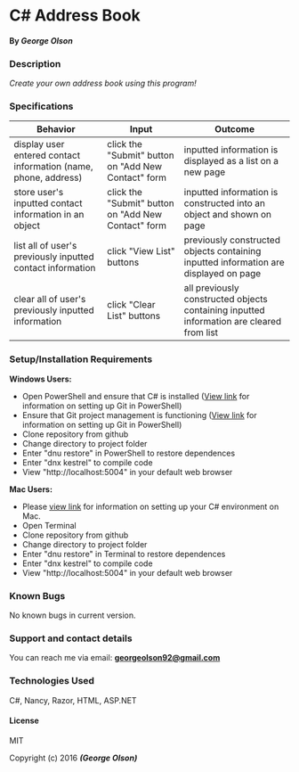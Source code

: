 # C&#35; Address Book
#### By _**George Olson**_

### Description
_Create your own address book using this program!_

### Specifications

| Behavior        | Input           | Outcome  |
| ------------- |-------------| -----|
| display user entered contact information (name, phone, address) | click the "Submit" button on "Add New Contact" form | inputted information is displayed as a list on a new page| 
| store user's inputted contact information in an object | click the "Submit" button on "Add New Contact" form| inputted information is constructed into an object and shown on page |
| list all of user's previously inputted contact information | click "View List" buttons | previously constructed objects containing inputted information are displayed on page |
| clear all of user's previously inputted information | click "Clear List" buttons | all previously constructed objects containing inputted information are cleared from list |

### Setup/Installation Requirements

**Windows Users:**
* Open PowerShell and ensure that C&#35; is installed (<a href="https://www.learnhowtoprogram.com/c/getting-started-with-c/installing-c">View link</a> for information on setting up Git in PowerShell)
* Ensure that Git project management is functioning (<a href="https://www.learnhowtoprogram.com/c/getting-started-with-c/git-project-setup-for-windows">View link</a> for information on setting up Git in PowerShell)
* Clone repository from github
* Change directory to project folder
* Enter "dnu restore" in PowerShell to restore dependences
* Enter "dnx kestrel" to compile code
* View "http://localhost:5004" in your default web browser

**Mac Users:**
* Please <a href="https://www.learnhowtoprogram.com/c/getting-started-with-c/installing-c">view link</a> for information on setting up your C&#35; environment on Mac.
* Open Terminal
* Clone repository from github
* Change directory to project folder
* Enter "dnu restore" in Terminal to restore dependences
* Enter "dnx kestrel" to compile code
* View "http://localhost:5004" in your default web browser

### Known Bugs
No known bugs in current version.

### Support and contact details
You can reach me via email: **georgeolson92@gmail.com**

### Technologies Used
C&#35;, Nancy, Razor, HTML, ASP.NET

#### License
MIT

Copyright (c) 2016 **_(George Olson)_**